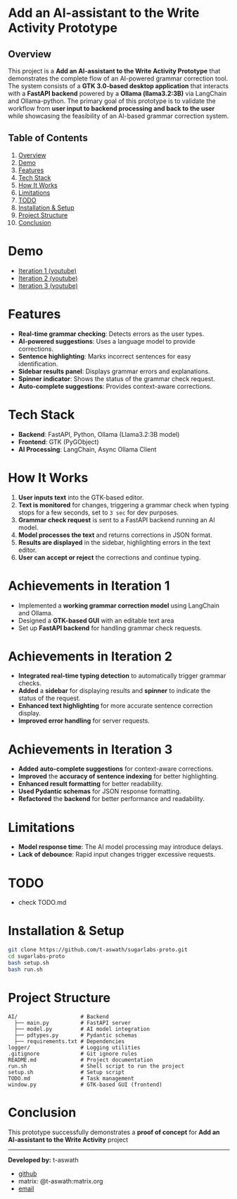 
# Add an AI-assistant to the Write Activity Prototype

## Overview
This project is a **Add an AI-assistant to the Write Activity Prototype** that demonstrates the complete flow of an AI-powered grammar correction tool. The system consists of a **GTK 3.0-based desktop application** that interacts with a **FastAPI backend** powered by a **Ollama (llama3.2:3B)** via LangChain and Ollama-python. The primary goal of this prototype is to validate the workflow from **user input to backend processing and back to the user** while showcasing the feasibility of an AI-based grammar correction system.

## Table of Contents

1.  [Overview](#overview)
2.  [Demo](#demo)
3.  [Features](#features)
4.  [Tech Stack](#tech-stack)
5.  [How It Works](#how-it-works)
6.  [Limitations](#limitations)
7.  [TODO](#todo)
8.  [Installation & Setup](#installation--setup)
9.  [Project Structure](#project-structure)
10. [Conclusion](#conclusion)

# Demo
- [Iteration 1 (youtube)](https://youtu.be/bcr_ln06yr8) 
- [Iteration 2 (youtube)](https://youtu.be/g9cTgEII5sc) 
- [Iteration 3 (youtube)](https://youtu.be/FP7PB_yGwtI) 

# Features
- **Real-time grammar checking**: Detects errors as the user types.
- **AI-powered suggestions**: Uses a language model to provide corrections.
- **Sentence highlighting**: Marks incorrect sentences for easy identification.
- **Sidebar results panel**: Displays grammar errors and explanations.
- **Spinner indicator**: Shows the status of the grammar check request.
- **Auto-complete suggestions**: Provides context-aware corrections.

# Tech Stack
- **Backend**: FastAPI, Python, Ollama (Llama3.2:3B model)
- **Frontend**: GTK (PyGObject)
- **AI Processing**: LangChain, Async Ollama Client

# How It Works
1. **User inputs text** into the GTK-based editor.
2. **Text is monitored** for changes, triggering a grammar check when typing stops for a few seconds, set to `3 sec` for dev purposes.
3. **Grammar check request** is sent to a FastAPI backend running an AI model.
4. **Model processes the text** and returns corrections in JSON format.
5. **Results are displayed** in the sidebar, highlighting errors in the text editor.
6. **User can accept or reject** the corrections and continue typing.

# Achievements in Iteration 1
- Implemented a **working grammar correction model** using LangChain and Ollama.
- Designed a **GTK-based GUI** with an editable text area 
- Set up **FastAPI backend** for handling grammar check requests.

# Achievements in Iteration 2
- **Integrated real-time typing detection** to automatically trigger grammar checks.
- **Added** a **sidebar** for displaying results and **spinner** to indicate the status of the request.
- **Enhanced text highlighting** for more accurate sentence correction display.
- **Improved error handling** for server requests.

# Achievements in Iteration 3
- **Added** **auto-complete suggestions** for context-aware corrections.
- **Improved** the **accuracy of sentence indexing** for better highlighting.
- **Enhanced result formatting** for better readability.
- **Used Pydantic schemas** for JSON response formatting.
- **Refactored** the **backend** for better performance and readability.

# Limitations
- **Model response time**: The AI model processing may introduce delays.
- **Lack of debounce**: Rapid input changes trigger excessive requests.

# TODO

- check TODO.md

# Installation & Setup

```sh
git clone https://github.com/t-aswath/sugarlabs-proto.git
cd sugarlabs-proto
bash setup.sh
bash run.sh
```

# Project Structure

```plaintext
AI/                    # Backend
  ├── main.py          # FastAPI server
  ├── model.py         # AI model integration
  ├── pdtypes.py       # Pydantic schemas
  ├── requirements.txt # Dependencies
logger/                # Logging utilities
.gitignore             # Git ignore rules
README.md              # Project documentation
run.sh                 # Shell script to run the project
setup.sh               # Setup script
TODO.md                # Task management
window.py              # GTK-based GUI (frontend)
```

# Conclusion
This prototype successfully demonstrates a **proof of concept** for **Add an AI-assistant to the Write Activity** project

---

**Developed by:** t-aswath
- [github](https://github.com/t-aswath)
- matrix: @t-aswath:matrix.org
- [email](mailto:aswathscid@gmail.com)
